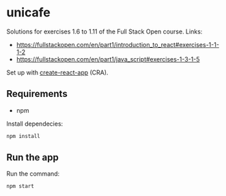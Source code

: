 
# unicafe

Solutions for exercises 1.6 to 1.11 of the Full Stack Open course.
Links: 
* https://fullstackopen.com/en/part1/introduction_to_react#exercises-1-1-1-2
* https://fullstackopen.com/en/part1/java_script#exercises-1-3-1-5

Set up with [create-react-app](https://github.com/facebook/create-react-app) (CRA).

## Requirements

* npm

Install dependecies:

```bash
npm install
```


## Run the app

Run the command:
```
npm start
```